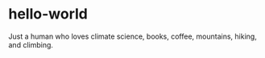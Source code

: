 # hello-world

Just a human who loves climate science, books, coffee, mountains, hiking, and climbing. 
